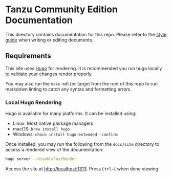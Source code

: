 # Tanzu Community Edition Documentation

This directory contains documentation for this repo. Please refer to the
[style guide](site/content/docs/contribute/style-guide.md) when writing
or editing documents.

## Requirements

This site uses [Hugo](https://github.com/gohugoio/hugo) for rendering. It is
recommended you run hugo locally to validate your changes render properly.

You may also run the `make mdlint` target from the root of this repo to run
markdown linting to catch any syntax and formatting errors.

### Local Hugo Rendering

Hugo is available for many platforms. It can be installed using:

* Linux: Most native package managers
* macOS: `brew install hugo`
* Windows: `choco install hugo-extended -confirm`

Once installed, you may run the following from the `docs/site` directory
to access a rendered view of the documentation:

```bash
hugo server --disableFastRender
```

Access the site at [http://localhost:1313](http://localhost:1313). Press
`Ctrl-C` when done viewing.
